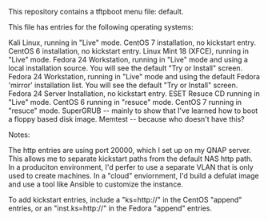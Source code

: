This repository contains a tftpboot menu file: default.

This file has entries for the following operating systems:

Kali Linux, running in "Live" mode.
CentOS 7 installation, no kickstart entry.
CentOS 6 installation, no kickstart entry.
Linux Mint 18 (XFCE), running in "Live" mode.
Fedora 24 Workstation, running in "Live" mode and using a local installation source.  You will see the default "Try or Install" screen.
Fedora 24 Workstation, running in "Live" mode and using the default Fedora 'mirror' installation list.  You will see the default "Try or Install" screen.
Fedora 24 Server Installation, no kickstart entry.
ESET Resuce CD running in "Live" mode.
CentOS 6 running in "resuce" mode.
CentOS 7 running in "resuce" mode.
SuperGRUB -- mainly to show that I've learned how to boot a floppy based disk image.
Memtest -- because who doesn't have this?



Notes:

The http entries are using port 20000, which I set up on my QNAP server.  This allows me to separate kickstart paths from the default NAS http path.  In a produciton environment, I'd perfer to use a separate VLAN that is only used to create machines.  In a "cloud" enviornment, I'd build a defulat image and use a tool like Ansible to customize the instance.

To add kickstart entries, include a "ks=http://<path>" in the CentOS "append" entries, or an "inst.ks=http://<path>" in the Fedora "append" entries.
